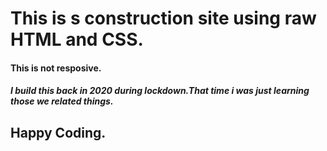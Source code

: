 <h1>This is s construction site using raw HTML and CSS.</h1>
<h4>This is not resposive.</h4>
<h5>I build this back in 2020 during lockdown.That time i was just learning those we related things.</h5>
<h2>Happy Coding.</h2>
